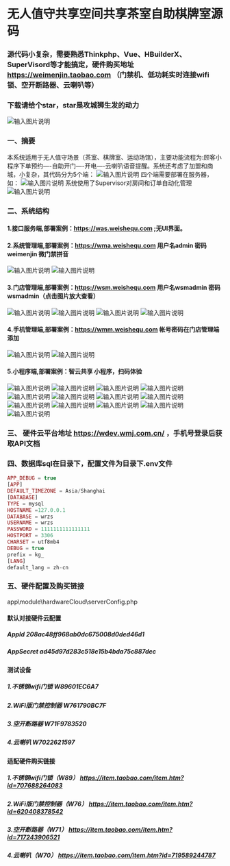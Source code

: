 # 无人值守共享空间共享茶室自助棋牌室源码
### 源代码小复杂，需要熟悉Thinkphp、Vue、HBuilderX、SuperVisord等才能搞定，硬件购买地址 https://weimenjin.taobao.com （门禁机、低功耗实时连接wifi锁、空开断路器、云喇叭等）
### 下载请给个star，star是攻城狮生发的动力
![输入图片说明](images/image.png)

### 一、摘要
本系统适用于无人值守场景（茶室、棋牌室、运动场馆），主要功能流程为:顾客小程序下单预约—-自助开门—-开电—-云喇叭语音提醒。系统还考虑了加盟和商城，小复杂，其代码分为5个端：
![输入图片说明](images/image1.png)
四个端需要部署在服务器，如：
![输入图片说明](images/image2.png)
系统使用了Supervisor对房间和订单自动化管理
![输入图片说明](images/image3.png)

### 二、系统结构
#### 1.接口服务端,部署案例：https://was.weishequ.com ;无UI界面。

#### 2.系统管理端,部署案例：https://wma.weishequ.com 用户名admin 密码weimenjin 微门禁拼音
![输入图片说明](images/image4.png)
![输入图片说明](images/image5.png)

#### 3.门店管理端,部署案例：https://wsm.weishequ.com 用户名wsmadmin 密码wsmadmin（点击图片放大查看）
![输入图片说明](images/image6.png)
![输入图片说明](images/image7.png)
![输入图片说明](images/image8.png)
![输入图片说明](images/image9.png)

#### 4.手机管理端,部署案例：https://wmm.weishequ.com 帐号密码在门店管理端添加
![输入图片说明](images/image10.png)
![输入图片说明](images/image11.png)
#### 5.小程序端,部署案例：智云共享 小程序，扫码体验
![输入图片说明](images/image12.png)
![输入图片说明](images/image13.png)
![输入图片说明](images/image14.png)
![输入图片说明](images/image15.png)
![输入图片说明](images/image16.png)
![输入图片说明](images/image17.png)
![输入图片说明](images/image18.png)
![输入图片说明](images/image19.png)
![输入图片说明](images/image20.png)
![输入图片说明](images/image21.png)
![输入图片说明](images/image22.png)
![输入图片说明](images/image23.png)
![输入图片说明](images/image24.png)
### 三、 硬件云平台地址 https://wdev.wmj.com.cn/ ，手机号登录后获取API文档
### 四、数据库sql在目录下，配置文件为目录下.env文件

```php 
APP_DEBUG = true
[APP]
DEFAULT_TIMEZONE = Asia/Shanghai
[DATABASE]
TYPE = mysql
HOSTNAME =127.0.0.1
DATABASE = wrzs
USERNAME = wrzs
PASSWORD = 1111111111111111
HOSTPORT = 3306
CHARSET = utf8mb4
DEBUG = true
prefix = kg_
[LANG]
default_lang = zh-cn
```
### 五、硬件配置及购买链接

app\module\hardwareCloud\serverConfig.php
#### 默认对接硬件云配置
##### AppId 208ac48ff968ab0dc675008d0ded46d1
##### AppSecret ad45d97d283c518e15b4bda75c887dec

#### 测试设备
##### 1.不锈钢wifi门锁     W89601EC6A7
##### 2.WiFi版门禁控制器   W761790BC7F
##### 3.空开断路器 W71F9783520
##### 4.云喇叭 W7022621597


#### 适配硬件购买链接
##### 1.不锈钢wifi门锁（W89） https://item.taobao.com/item.htm?id=707688264083

##### 2.WiFi版门禁控制器（W76）  https://item.taobao.com/item.htm?id=620408378542

##### 3.空开断路器（W71） https://item.taobao.com/item.htm?id=717243906521

##### 4.云喇叭（W70） https://item.taobao.com/item.htm?id=719589244787
